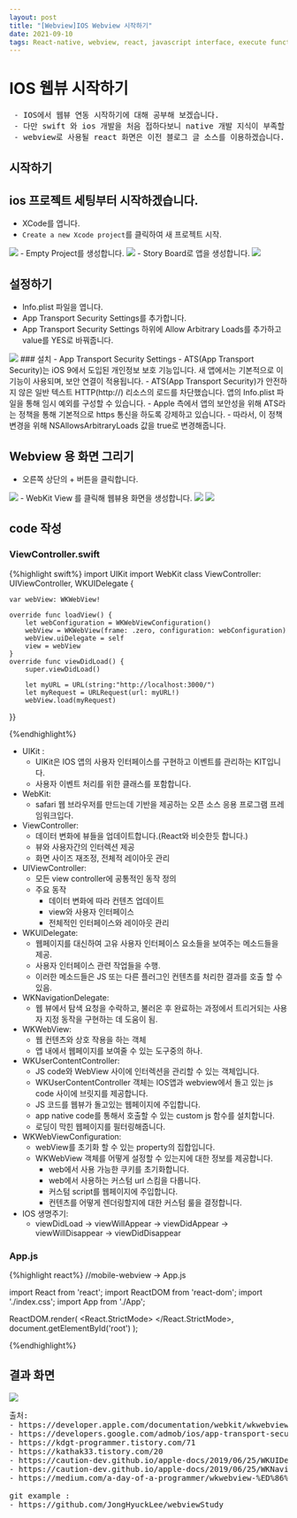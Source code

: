```yaml
---
layout: post
title: "[Webview]IOS Webview 시작하기"
date: 2021-09-10
tags: React-native, webview, react, javascript interface, execute function, 리액트, 웹뷰, 자바스크립트
---
```


# IOS 웹뷰 시작하기 
<pre class="info-panel">
 - IOS에서 웹뷰 연동 시작하기에 대해 공부해 보겠습니다.
 - 다만 swift 와 ios 개발을 처음 접하다보니 native 개발 지식이 부족할 수 있습니다.
 - webview로 사용될 react 화면은 이전 블로그 글 소스를 이용하겠습니다.
</pre>

## 시작하기
## ios 프로젝트 세팅부터 시작하겠습니다.
- XCode를 엽니다.
- `Create a new Xcode project`를 클릭하여 새 프로젝트 시작.
<img src="{{site.baseurl}}/images/Ios/startIos.png"/>
- Empty Project를 생성합니다.
<img src="{{site.baseurl}}/images/Ios/emptyProject.png"/>
- Story Board로 앱을 생성합니다.
<img src="{{site.baseurl}}/images/Ios/storyBoard.png"/>

## 설정하기
- Info.plist 파일을 엽니다.
- <span class="emphasize">App Transport Security Settings</span>를 추가합니다.
- <span class="emphasize">App Transport Security Settings</span> 하위에 <span class="emphasize">Allow Arbitrary Loads</span>를 추가하고 value를 YES로 바꿔줍니다.
<img src="{{site.baseurl}}/images/Ios/setting.png"/>
### 설치
- <span class="emphasize">App Transport Security Settings</span>
    - ATS(App Transport Security)는 iOS 9에서 도입된 개인정보 보호 기능입니다. 새 앱에서는 기본적으로 이 기능이 사용되며, 보안 연결이 적용됩니다.
    - ATS(App Transport Security)가 안전하지 않은 일반 텍스트 HTTP(http://) 리소스의 로드를 차단했습니다. 앱의 Info.plist 파일을 통해 임시 예외를 구성할 수 있습니다.
    - Apple 측에서 앱의 보안성을 위해 ATS라는 정책을 통해 기본적으로 https 통신을 하도록 강제하고 있습니다.
    - 따라서, 이 정책 변경을 위해 NSAllowsArbitraryLoads 값을 true로 변경해줍니다.
    

## Webview 용 화면 그리기
- 오른쪽 상단의 <span class="emphasize">+</span> 버튼을 클릭합니다.
<img src="{{site.baseurl}}/images/Ios/createStoryBoard.png"/>
- WebKit View 를 클릭해 웹뷰용 화면을 생성합니다.
<img src="{{site.baseurl}}/images/Ios/storyBoardWebView.png"/>
<img src="{{site.baseurl}}/images/Ios/webView.png"/>

## code 작성
### ViewController.swift
{%highlight swift%}
import UIKit
import WebKit
class ViewController: UIViewController, WKUIDelegate {
    
    var webView: WKWebView!
    
    override func loadView() {
        let webConfiguration = WKWebViewConfiguration()
        webView = WKWebView(frame: .zero, configuration: webConfiguration)
        webView.uiDelegate = self
        view = webView
    }
    override func viewDidLoad() {
        super.viewDidLoad()
        
        let myURL = URL(string:"http://localhost:3000/")
        let myRequest = URLRequest(url: myURL!)
        webView.load(myRequest)
}}

{%endhighlight%}
- UIKit : 
    - <span class="emphasize">UIKit</span>은 IOS 앱의 사용자 인터페이스를 구현하고 이벤트를 관리하는 KIT입니다.
    - 사용자 이벤트 처리를 위한 클래스를 포함합니다.
- WebKit:
    - safari 웹 브라우저를 만드는데 기반을 제공하는 오픈 소스 응용 프로그램 프레임워크입다.
- ViewController:
    - 데이터 변화에 뷰들을 업데이트합니다.(React와 비슷한듯 합니다.)
    - 뷰와 사용자간의 인터렉션 제공
    - 화면 사이즈 재조정, 전체적 레이아웃 관리
- UIViewController:
    - 모든 view controller에 공통적인 동작 정의
    - <span class="emphasize">주요 동작</span>
        - 데이터 변화에 따라 컨텐츠 업데이트
        - view와 사용자 인터페이스
        - 전체적인 인터페이스와 레이아웃 관리
- WKUIDelegate:
    - 웹페이지를 대신하여 고유 사용자 인터페이스 요소들을 보여주는 메소드들을 제공.
    - 사용자 인터페이스 관련 작업들을 수행.
    - 이러한 메소드들은 JS 또는 다른 플러그인 컨텐츠를 처리한 결과를 호출 할 수 있음.
- WKNavigationDelegate:
    - 웹 뷰에서 탐색 요청을 수락하고, 불러온 후 완료하는 과정에서 트리거되는 사용자 지정 동작을 구현하는 데 도움이 됨.
- WKWebView:
    - 웹 컨텐츠와 상호 작용을 하는 객체
    - 앱 내에서 웹페이지를 보여줄 수 있는 도구중의 하나.
- WKUserContentController:
    - JS code와 WebView 사이에 인터렉션을 관리할 수 있는 객체입니다.
    - <span class="emphasize">WKUserContentController</span> 객체는 IOS앱과 webview에서 돌고 있는 js code 사이에 브릿지를 제공합니다.
    -  JS 코드를 웹뷰가 돌고있는 웹페이지에 주입합니다.
    - app native code를 통해서 호출할 수 있는 custom js 함수를 설치합니다.
    - 로딩이 막힌 웹페이지를 필터링해줍니다.
- WKWebViewConfiguration:
    - webView를 초기화 할 수 있는 property의 집합입니다.
    - WKWebView 객체를 어떻게 설정할 수 있는지에 대한 정보를 제공합니다.
        - web에서 사용 가능한 쿠키를 초기화합니다.
        - web에서 사용하는 커스텀 url 스킴을 다룹니다.
        - 커스텀 script를 웹페이지에 주입합니다.
        - 컨텐츠를 어떻게 렌더링할지에 대한 커스텀 룰을 결정합니다.
- IOS 생명주기:
    - viewDidLoad -> viewWillAppear -> viewDidAppear -> viewWillDisappear -> viewDidDisappear
      
### App.js
{%highlight react%}
//mobile-webview -> App.js

import React from 'react';
import ReactDOM from 'react-dom';
import './index.css';
import App from './App';

ReactDOM.render(
  <React.StrictMode>
    <App />
  </React.StrictMode>,
  document.getElementById('root')
);


{%endhighlight%}
        
## 결과 화면
<img src="{{site.baseurl}}/images/Ios/iosResult.png"/>

<pre class="source">
출처:
- https://developer.apple.com/documentation/webkit/wkwebview
- https://developers.google.com/admob/ios/app-transport-security?hl=ko
- https://kdgt-programmer.tistory.com/71
- https://kathak33.tistory.com/20
- https://caution-dev.github.io/apple-docs/2019/06/25/WKUIDelegate.html
- https://caution-dev.github.io/apple-docs/2019/06/25/WKNavigationDelegate.html
- https://medium.com/a-day-of-a-programmer/wkwebview-%ED%86%BA%EC%95%84%EB%B3%B4%EA%B8%B0-5d830aba11a5

git example : 
- https://github.com/JongHyuckLee/webviewStudy
 
</pre>